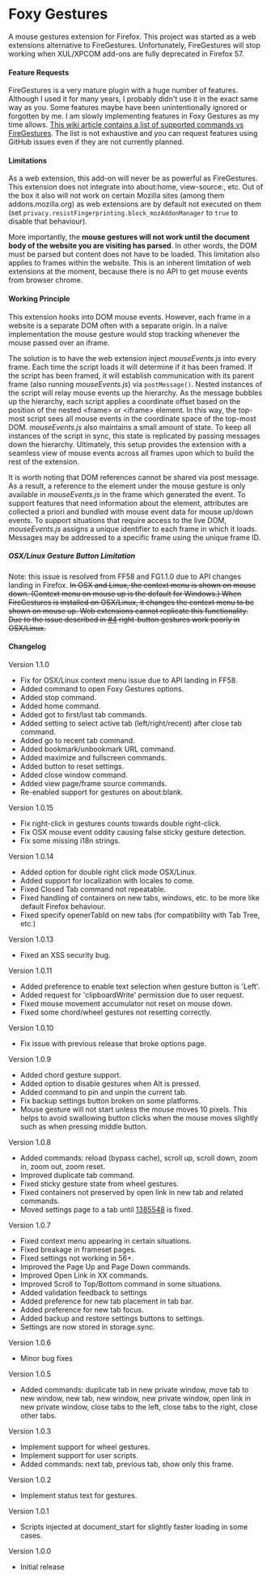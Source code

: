 # Foxy Gestures

A mouse gestures extension for Firefox. This project was started as a web
extensions alternative to FireGestures. Unfortunately, FireGestures will stop
working when XUL/XPCOM add-ons are fully deprecated in Firefox 57.

#### Feature Requests

FireGestures is a very mature plugin with a huge number of features. Although I used it for many years, I probably didn't use it in the exact same way as you. Some features maybe have been unintentionally ignored or forgotten by me. I am slowly implementing features in Foxy Gestures as my time allows. [This wiki article contains a list of supported commands vs FireGestures](https://github.com/marklieberman/foxygestures/wiki/Supported-Commands-vs.-FireGestures). The list is not exhaustive and you can request features using GitHub issues even if they are not currently planned.

#### Limitations

As a web extension, this add-on will never be as powerful as FireGestures.
This extension does not integrate into about:home, view-source:, etc. Out of the box it also will not work on certain Mozilla sites (among them addons.mozilla.org) as web extensions are by default not executed on them (set `privacy.resistFingerprinting.block_mozAddonManager` to `true` to disable that behaviour).

More importantly, the __mouse gestures will not work until the document body of
the website you are visiting has parsed__. In other words, the DOM must be
parsed but content does not have to be loaded. This limitation also applies to
frames within the website. This is an inherent limitation of web extensions
at the moment, because there is no API to get mouse events from browser chrome.

#### Working Principle

This extension hooks into DOM mouse events. However, each frame in a website
is a separate DOM often with a separate origin. In a naïve implementation the
mouse gesture would stop tracking whenever the mouse passed over an iframe.

The solution is to have the web extension inject _mouseEvents.js_ into every
frame. Each time the script loads it will determine if it has been framed. If
the script has been framed, it will establish communication with its parent
frame (also running _mouseEvents.js_) via `postMessage()`. Nested instances of
the script will relay mouse events up the hierarchy. As the message bubbles up
the hierarchy, each script applies a coordinate offset based on the position of
the nested &lt;frame&gt; or &lt;iframe&gt; element. In this way, the top-most
script sees all mouse events in the coordinate space of the top-most DOM.
_mouseEvents.js_ also maintains a small amount of state. To keep all instances
of the script in sync, this state is replicated by passing messages down the
hierarchy. Ultimately, this setup provides the extension with a seamless view
of mouse events across all frames upon which to build the rest of the extension.

It is worth noting that DOM references cannot be shared via post message. As a
result, a reference to the element under the mouse gesture is only available in
_mouseEvents.js_ in the frame which generated the event. To support features
that need information about the element, attributes are collected a priori and
bundled with mouse event data for mouse up/down events. To support situations
that require access to the live DOM, _mouseEvents.js_ assigns a unique
identifier to each frame in which it loads. Messages may be addressed to a
specific frame using the unique frame ID.

##### OSX/Linux Gesture Button Limitation

Note: this issue is resolved from FF58 and FG1.1.0 due to API changes landing in Firefox. ~~In OSX and Linux, the context menu is shown on mouse down. (Context menu on
mouse up is the default for Windows.) When FireGestures is installed on OSX/Linux,
it changes the context menu to be shown on mouse up. Web extensions cannot
replicate this functionality. Due to the issue described in
[#4](https://github.com/marklieberman/foxygestures/issues/4) right-button
gestures work poorly in OSX/Linux.~~

#### Changelog

Version 1.1.0
 - Fix for OSX/Linux context menu issue due to API landing in FF58.
 - Added command to open Foxy Gestures options.
 - Added stop command.
 - Added home command.
 - Added got to first/last tab commands.
 - Added setting to select active tab (left/right/recent) after close tab command.
 - Added go to recent tab command.
 - Added bookmark/unbookmark URL command.
 - Added maximize and fullscreen commands.
 - Added button to reset settings.
 - Added close window command.
 - Added view page/frame source commands.
 - Re-enabled support for gestures on about:blank.

Version 1.0.15
 - Fix right-click in gestures counts towards double right-click.
 - Fix OSX mouse event oddity causing false sticky gesture detection.
 - Fix some missing i18n strings.

Version 1.0.14
 - Added option for double right click mode OSX/Linux.
 - Added support for localization with locales to come.
 - Fixed Closed Tab command not repeatable.
 - Fixed handling of containers on new tabs, windows, etc. to be more like default Firefox behaviour.
 - Fixed specify openerTabId on new tabs (for compatibility with Tab Tree, etc.)

Version 1.0.13
 - Fixed an XSS security bug.

Version 1.0.11
 - Added preference to enable text selection when gesture button is 'Left'.
 - Added request for 'clipboardWrite' permission due to user request.
 - Fixed mouse movement accumulator not reset on mouse down.
 - Fixed some chord/wheel gestures not resetting correctly.

Version 1.0.10
 - Fix issue with previous release that broke options page.

Version 1.0.9
 - Added chord gesture support.
 - Added option to disable gestures when Alt is pressed.
 - Added command to pin and unpin the current tab.
 - Fix backup settings button broken on some platforms.
 - Mouse gesture will not start unless the mouse moves 10 pixels. This helps to avoid swallowing button clicks when the mouse moves slightly such as when pressing middle button.

Version 1.0.8
 - Added commands: reload (bypass cache), scroll up, scroll down, zoom in, zoom out, zoom reset.
 - Improved duplicate tab command.
 - Fixed sticky gesture state from wheel gestures.
 - Fixed containers not preserved by open link in new tab and related commands.
 - Moved settings page to a tab until [1385548](https://bugzilla.mozilla.org/show_bug.cgi?id=1385548) is fixed.

Version 1.0.7
 - Fixed context menu appearing in certain situations.
 - Fixed breakage in frameset pages.
 - Fixed settings not working in 56+.
 - Improved the Page Up and Page Down commands.
 - Improved Open Link in XX commands.
 - Improved Scroll to Top/Bottom command in some situations.
 - Added validation feedback to settings
 - Added preference for new tab placement in tab bar.
 - Added preference for new tab focus.
 - Added backup and restore settings buttons to settings.
 - Settings are now stored in storage.sync.

Version 1.0.6
 - Minor bug fixes

Version 1.0.5
 - Added commands: duplicate tab in new private window, move tab to new window,
   new tab, new window, new private window, open link in new private window,
   close tabs to the left, close tabs to the right, close other tabs.

Version 1.0.3
 - Implement support for wheel gestures.
 - Implement support for user scripts.
 - Added commands: next tab, previous tab, show only this frame.

Version 1.0.2
 - Implement status text for gestures.

Version 1.0.1
 - Scripts injected at document_start for slightly faster loading in some cases.

Version 1.0.0
 - Initial release
